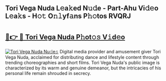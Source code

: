 ## Tori Vega Nuda L𝚎a𝚔ed N𝚞𝚍e - Part-Ahu Vi𝚍𝚎o L𝚎a𝚔s - H𝚘𝚝 O𝚗𝚕yf𝚊ns P𝚑𝚘tos RVQRJ

# <h2><a href="http://kf8l4up.oniu.top/?m=Tori+Vega+Nuda">🔗👉 🔴 Tori Vega Nuda P𝚑ot𝚘𝚜 V𝚒d𝚎o</a></h2>

[![Tori Vega Nuda Nu𝚍e𝚜](https://i.imgur.com/0qMVB7G.gif)](http://kf8l4up.oniu.top/?m=Tori+Vega+Nuda)
Digital media provider and amusement giver Tori Vega Nuda, acclaimed for distributing dance and lifestyle content through trending choreographies and short films. Tori Vega Nuda's public image is characterized by its warm and genuine demeanor, but the intricacies of his personal life remain shrouded in secrecy.  
